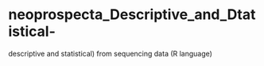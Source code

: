 # neoprospecta_Descriptive_and_Dtatistical-
descriptive and statistical) from sequencing data (R language)
